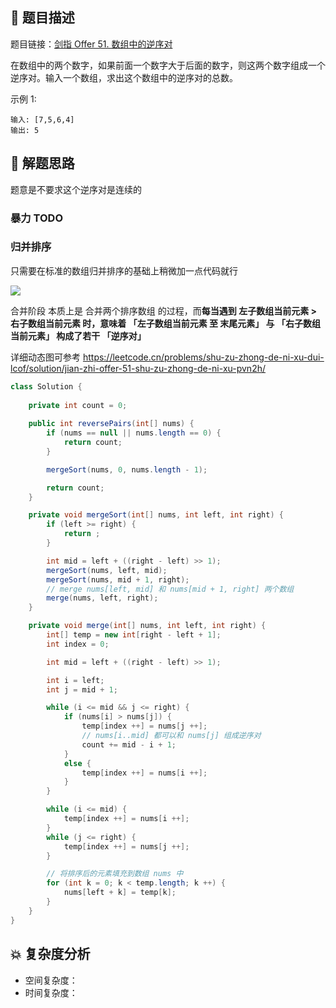## 📃 题目描述

题目链接：[剑指 Offer 51. 数组中的逆序对](https://leetcode.cn/problems/shu-zu-zhong-de-ni-xu-dui-lcof/)

在数组中的两个数字，如果前面一个数字大于后面的数字，则这两个数字组成一个逆序对。输入一个数组，求出这个数组中的逆序对的总数。

示例 1:

```
输入: [7,5,6,4]
输出: 5
```

## 🔔 解题思路

题意是不要求这个逆序对是连续的

### 暴力 TODO

### 归并排序

只需要在标准的数组归并排序的基础上稍微加一点代码就行

![](https://cs-wiki.oss-cn-shanghai.aliyuncs.com/img/image-20220911235503374.png)

合并阶段 本质上是 合并两个排序数组 的过程，而**每当遇到 左子数组当前元素 > 右子数组当前元素 时，意味着 「左子数组当前元素 至 末尾元素」 与 「右子数组当前元素」 构成了若干 「逆序对」** 

详细动态图可参考 https://leetcode.cn/problems/shu-zu-zhong-de-ni-xu-dui-lcof/solution/jian-zhi-offer-51-shu-zu-zhong-de-ni-xu-pvn2h/


```java
class Solution {
    
    private int count = 0;
    
    public int reversePairs(int[] nums) {
        if (nums == null || nums.length == 0) {
            return count;
        }

        mergeSort(nums, 0, nums.length - 1);

        return count;
    }

    private void mergeSort(int[] nums, int left, int right) {
        if (left >= right) {
            return ;
        }

        int mid = left + ((right - left) >> 1);
        mergeSort(nums, left, mid);
        mergeSort(nums, mid + 1, right);
        // merge nums[left, mid] 和 nums[mid + 1, right] 两个数组
        merge(nums, left, right);
    }

    private void merge(int[] nums, int left, int right) {
        int[] temp = new int[right - left + 1];
        int index = 0;

        int mid = left + ((right - left) >> 1);

        int i = left;
        int j = mid + 1;

        while (i <= mid && j <= right) {
            if (nums[i] > nums[j]) {
                temp[index ++] = nums[j ++];
                // nums[i..mid] 都可以和 nums[j] 组成逆序对
                count += mid - i + 1;
            }
            else {
                temp[index ++] = nums[i ++];
            }
        }

        while (i <= mid) {
            temp[index ++] = nums[i ++];
        }
        while (j <= right) {
            temp[index ++] = nums[j ++];
        }

        // 将排序后的元素填充到数组 nums 中
        for (int k = 0; k < temp.length; k ++) {
            nums[left + k] = temp[k];
        }
    }
}
```

## 💥 复杂度分析

- 空间复杂度：
- 时间复杂度：